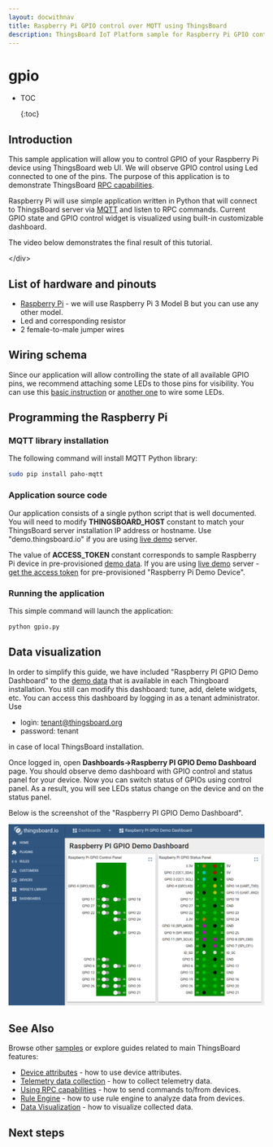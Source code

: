 ```yaml
---
layout: docwithnav
title: Raspberry Pi GPIO control over MQTT using ThingsBoard
description: ThingsBoard IoT Platform sample for Raspberry Pi GPIO control over MQTT
---
```


# gpio

* TOC

  {:toc}

## Introduction

This sample application will allow you to control GPIO of your Raspberry Pi device using ThingsBoard web UI. We will observe GPIO control using Led connected to one of the pins. The purpose of this application is to demonstrate ThingsBoard [RPC capabilities](https://github.com/caoyingde/thingsboard.github.io/tree/9437083b88083a9b2563248432cbbe460867fbaf/docs/user-guide/rpc/README.md).

Raspberry Pi will use simple application written in Python that will connect to ThingsBoard server via [MQTT](https://en.wikipedia.org/wiki/MQTT) and listen to RPC commands. Current GPIO state and GPIO control widget is visualized using built-in customizable dashboard.

The video below demonstrates the final result of this tutorial.

  &lt;/div&gt;   
   


## List of hardware and pinouts

* [Raspberry Pi](https://en.wikipedia.org/wiki/Raspberry_Pi) - we will use Raspberry Pi 3 Model B but you can use any other model.
* Led and corresponding resistor
* 2 female-to-male jumper wires

## Wiring schema

Since our application will allow controlling the state of all available GPIO pins, we recommend attaching some LEDs to those pins for visibility. You can use this [basic instruction](https://www.raspberrypi.org/documentation/usage/gpio/) or [another one](https://projects.drogon.net/raspberry-pi/gpio-examples/tux-crossing/gpio-examples-1-a-single-led/) to wire some LEDs.

## Programming the Raspberry Pi

### MQTT library installation

The following command will install MQTT Python library:

```bash
sudo pip install paho-mqtt
```

### Application source code

Our application consists of a single python script that is well documented. You will need to modify **THINGSBOARD\_HOST** constant to match your ThingsBoard server installation IP address or hostname. Use "demo.thingsboard.io" if you are using [live demo](https://demo.thingsboard.io/) server.

The value of **ACCESS\_TOKEN** constant corresponds to sample Raspberry Pi device in pre-provisioned [demo data](https://github.com/caoyingde/thingsboard.github.io/tree/9437083b88083a9b2563248432cbbe460867fbaf/docs/samples/demo-account/README.md#tenant-devices). If you are using [live demo](https://demo.thingsboard.io/) server - [get the access token](https://github.com/caoyingde/thingsboard.github.io/tree/9437083b88083a9b2563248432cbbe460867fbaf/docs/user-guide/ui/devices/README.md#manage-device-credentials) for pre-provisioned "Raspberry Pi Demo Device".

### Running the application

This simple command will launch the application:

```bash
python gpio.py
```

## Data visualization

In order to simplify this guide, we have included "Raspberry PI GPIO Demo Dashboard" to the [demo data](https://github.com/caoyingde/thingsboard.github.io/tree/9437083b88083a9b2563248432cbbe460867fbaf/docs/samples/demo-account/README.md#dashboards) that is available in each Thingboard installation. You still can modify this dashboard: tune, add, delete widgets, etc. You can access this dashboard by logging in as a tenant administrator. Use

* login: tenant@thingsboard.org
* password: tenant

in case of local ThingsBoard installation.

Once logged in, open **Dashboards-&gt;Raspberry PI GPIO Demo Dashboard** page. You should observe demo dashboard with GPIO control and status panel for your device. Now you can switch status of GPIOs using control panel. As a result, you will see LEDs status change on the device and on the status panel.

Below is the screenshot of the "Raspberry PI GPIO Demo Dashboard".

![image](../../../.gitbook/assets/dashboard%20%282%29.png)

## See Also

Browse other [samples](https://github.com/caoyingde/thingsboard.github.io/tree/9437083b88083a9b2563248432cbbe460867fbaf/docs/samples/README.md) or explore guides related to main ThingsBoard features:

* [Device attributes](https://github.com/caoyingde/thingsboard.github.io/tree/9437083b88083a9b2563248432cbbe460867fbaf/docs/user-guide/attributes/README.md) - how to use device attributes.
* [Telemetry data collection](https://github.com/caoyingde/thingsboard.github.io/tree/9437083b88083a9b2563248432cbbe460867fbaf/docs/user-guide/telemetry/README.md) - how to collect telemetry data.
* [Using RPC capabilities](https://github.com/caoyingde/thingsboard.github.io/tree/9437083b88083a9b2563248432cbbe460867fbaf/docs/user-guide/rpc/README.md) - how to send commands to/from devices.
* [Rule Engine](https://github.com/caoyingde/thingsboard.github.io/tree/9437083b88083a9b2563248432cbbe460867fbaf/docs/user-guide/rule-engine/README.md) - how to use rule engine to analyze data from devices.
* [Data Visualization](https://github.com/caoyingde/thingsboard.github.io/tree/9437083b88083a9b2563248432cbbe460867fbaf/docs/user-guide/visualization/README.md) - how to visualize collected data.

## Next steps

